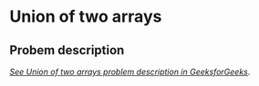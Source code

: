 Union of two arrays
=======================================================

Probem description
--------------------

  *[See Union of two arrays problem description in GeeksforGeeks](https://practice.geeksforgeeks.org/problems/check-if-two-arrays-are-equal-or-not3847/1?utm_source=geeksforgeeks&utm_medium=article_practice_tab&utm_campaign=article_practice_tab)*.


